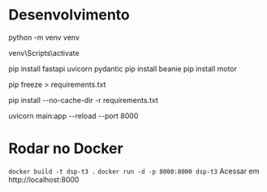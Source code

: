 # Desenvolvimento

python -m venv venv

venv\Scripts\activate

pip install fastapi uvicorn pydantic
pip install beanie
pip install motor

pip freeze > requirements.txt

pip install --no-cache-dir -r requirements.txt

uvicorn main:app --reload --port 8000

# Rodar no Docker
`docker build -t dsp-t3 .`
`docker run -d -p 8000:8000 dsp-t3`
Acessar em http://localhost:8000